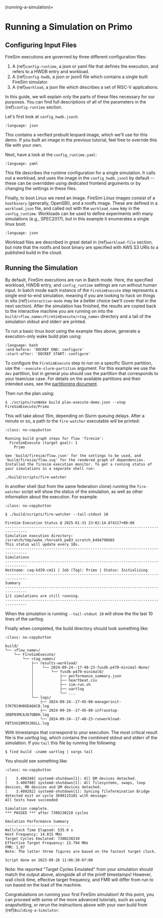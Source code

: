 (running-a-simulation)=

# Running a Simulation on Primo

## Configuring Input Files

FireSim executions are governed by three different configuration files:

1. A {ref}`config-runtime`, a json or yaml file that defines the execution, and refers to a HWDB entry and workload.
2. A {ref}`config-hwdb`, a json or json5 file which contains a single built FireSim simulator.
3. A {ref}`workload`, a json file which describes a set of RISC-V applications.

In this guide, we will explain only the parts of these files necessary for our purposes. You can find full descriptions of
all of the parameters in the {ref}`config-runtime` section.

Let's first look at `config_hwdb.json5`:

```{literalinclude} ../../../tools/firesim/manager/src/firesim/config/sample-backup-configs/sample_config_hwdb.json5
:language: json
```

This contains a verified prebuilt leopard image, which we'll use for this demo.
If you built an image in the previous tutorial, feel free to override this file with your own.

Next, have a look at the `config_runtime.yaml`:

```{literalinclude} ../../../tools/firesim/manager/src/firesim/config/sample-backup-configs/sample_config_runtime.yaml
:language: yaml
```

This file describes the runtime configuration for a single simulation. It calls out a workload, and uses the image in the `config_hwdb.json5` by default -- these can be overridden using
dedicated frontend arguments or by changing the settings in these files.

Finally, to boot Linux we need an image. FireSim Linux images consist of a
`bootbinary`
(generally, OpenSBI), and a rootfs image. These are defined in a
`workload.json` file, and called out with the `workload_name` key in the `config_runtime`. Workloads can be used
to define experiments with many simulations (e.g., SPEC2017), but in this
example it enumerates a single linux boot:

```{literalinclude} ../../../tools/firesim/manager/src/firesim/config/workloads/fsfl-demo.json
:language: json
```

Workload files are described in great detail in {ref}`workload-file` section, but note that the rootfs and
boot binary are specified with AWS S3 URIs to a published build in the cloud.

## Running the Simulation

By default, FireSim executions are run in Batch mode. Here, the specified workload, HWDB entry, and `config_runtime` settings are run without human input.
In batch mode each instance of the `FireSimExecute` step represents a single
end-to-end simulation, meaning if you are looking to hack on things in situ
{ref}`interactive-mode` may be a better choice (we'll cover that in the next section).
After the simulation has finished, the results are copied back to the
interactive machine you are running on into the
`build/<flow_name>/FireSimExecute/<tag_name>` directory and a tail of the
simulation stdout and stderr are printed.

To run a basic linux boot using the example files above, generate a execution-only wake build plan using:


```{literalinclude} ../../../continuous-integration/pre-merge/firesim-dev-tests/execute-test-primo
:language: bash
:end-before: 'DOCREF END: configure'
:start-after: 'DOCREF START: configure'
```

To configure the `FireSimExecute` step to run on a specific Slurm partition, use the `--execute-slurm-partition` argument. For this example we use the `dev` partition, but in general you should use the partition that corresponds to your team/use case. For details on the available partitions and their intended uses, see the [partitioning document](https://docs.google.com/document/d/18PCf569TN7CVIQoiyy5bS2_9C1FU3_4mDv9gLPzKSyw/edit?tab=t.0#heading=h.9ol31b7pqohp).

Then run the plan using:

```console
$ ./scripts/runWake build plan-execute-demo.json --step FireSimExecute/Primo
```

This will take about 15m, depending on Slurm queuing delays. After a minute or so, a path to the `fire-watcher` executable will be printed:

```{code-block} console
:class: no-copybutton

Running build graph steps for flow 'firesim':
  FireSimExecute (target goal): 1
    Primo

See 'build/firesim/flow.json' for the settings to be used, and 'build/firesim/flow.svg' for the rendered graph of dependencies.
Installed the firesim execution monitor. To get a running status of your simulations in a separate shell run:

./build/scripts/fire-watcher
```

In another shell (but from the same federation clone) running the `fire-watcher` script will show the status of the simulation, as well as other information about the execution. For example:

```{code-block} console
:class: no-copybutton

$ ./build/scripts/fire-watcher --tail-stdout 10

FireSim Execution Status @ 2025-01-31 23:02:14.874217+00:00
--------------------------------------------------------------------------------
Simulation execution directory:
/scratch/tmp/wake_rhorvath_pe03_scratch_6494796665
This status will update every 10s.
--------------------------------------------------------------------------------
Simulations
--------------------------------------------------------------------------------
Hostname: caq-kd39-cm11 | Job (Tag): Primo | Status: Initializing
--------------------------------------------------------------------------------
Summary
--------------------------------------------------------------------------------
1/1 simulations are still running.
--------------------------------------------------------------------------------

```

When the simulation is running `--tail-stdout 10` will show the the last 10 lines
of the uartlog.

Finally when completed, the build directory should look something like:

```{code-block} console
:class: no-copybutton

build/
└── <flow_name>/
    └── FireSimExecute/
        └── <tag_name>/
            ├── results-workload/
            │    └── 2024-09-24--17-48-23-fusdk-p470-minimal-None/
            │        └── fusdk-p470-minimal0/
            │            ├── performance_summary.json
            │            ├── heartbeat.csv
            │            ├── sim-run.sh
            │            ├── uartlog
            │            └── ...
            └── logs/
                ├── 2024-09-24--17-45-08-managerinit-57K7D19H8OEAQ4CB.log
                ├── 2024-09-24--17-45-08-infrasetup-3DQP03MCAJ67UBDH.log
                └── 2024-09-24--17-48-23-runworkload-FBTSVU28M3XJKGLL.log
```

With timestamps that correspond to your execution. The most critical result file is the *uartlog* log, which contains the combined stdout and stderr of the simulation. If you `tail` this file by running the following:

```console
$ find build -iname uartlog | xargs tail
```

You should see something like:

```{code-block} console
:class: no-copybutton

[    3.406340] systemd-shutdown[1]: All DM devices detached.
[    3.406780] systemd-shutdown[1]: All filesystems, swaps, loop devices, MD devices and DM devices detached.
[    3.409282] systemd-shutdown[1]: Syncing fileTermination Bridge detected exit on cycle 3690115101 with message:
All tests have succeeded

Simulation complete.
*** PASSED *** after 7380230210 cycles

Emulation Performance Summary
------------------------------
Wallclock Time Elapsed: 535.0 s
Host Frequency: 14.815 MHz
Target Cycles Emulated: 7380230210
Effective Target Frequency: 13.794 MHz
FMR: 1.07
Note: The latter three figures are based on the fastest target clock.

Script done on 2023-09-26 11:06:30-07:00
```

Note: the reported "Target Cycles Emulated" from your simulation should match the output above, alongside all of the
printf timestamps! However, wall clock time, effective target frequency, and FMR will
differ from run to run based on the load of the machine.

Congratulations on running your first FireSim simulation!
At this point, you can proceed with some of the more advanced tutorials, such as
using snapshotting, or rerun the instructions above with your own build from {ref}`Building-a-Simulator`.
